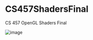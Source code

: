 # CS457ShadersFinal
CS 457 OpenGL Shaders Final

![image](https://user-images.githubusercontent.com/3623261/167567158-716b2c3d-6b67-487f-b8b9-9f026b22662b.png)
